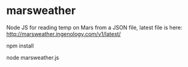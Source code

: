 # marsweather
Node JS for reading temp on Mars from a JSON file, 
latest file is here: http://marsweather.ingenology.com/v1/latest/

npm install

node marsweather.js
